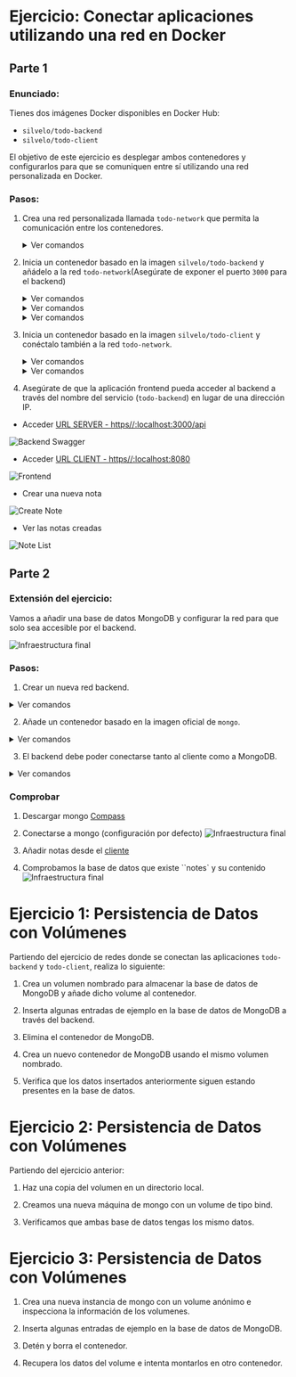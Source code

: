 # Ejercicio: Conectar aplicaciones utilizando una red en Docker

## Parte 1

### Enunciado:

Tienes dos imágenes Docker disponibles en Docker Hub:

- `silvelo/todo-backend`
- `silvelo/todo-client`

El objetivo de este ejercicio es desplegar ambos contenedores y configurarlos para que se comuniquen entre sí utilizando una red personalizada en Docker.

### Pasos:

1.  Crea una red personalizada llamada `todo-network` que permita la comunicación entre los contenedores.
    <details>
    <summary>Ver comandos</summary>

    ```bash
        docker network create todo-network
    ```

    </details>

2.  Inicia un contenedor basado en la imagen `silvelo/todo-backend` y añádelo a la red `todo-network`(Asegúrate de exponer el puerto `3000` para el backend)
    <details>
    <summary>Ver comandos</summary>

    ```bash
        # Cualquiera de los siguiente comandos
        docker run -d -p 3000:3000 --network todo-network silvelo/todo-backend
        docker run -d -p 3000:3000 --network todo-network --hostname backend_host --name todo-backend  silvelo/todo-backend
        # Exponer el puerto , añadirla al todo-network, ponerle nombre al host y nombre al contenedor
    ```

    </details>

    <details>
    <summary>Ver comandos</summary>

    ```bash
        # Alternativa
        docker run -d -p 3000:3000 --hostname backend_host --name todo-backend  silvelo/todo-backend
        # Exponer el puerto , añadirla al todo-network, ponerle nombre al host y nombre al contenedor
        # Gestionamos la redes para añadir la creada y eliminar la defecto
        docker network connect todo-network todo-backend
        docker network disconnect bridge todo-backend
    ```

    </details>

    <details>

    <summary>Ver comandos</summary>

    ```bash
        # Ver la ip asignada y los nombres
        docker inspect todo-backend
    ```

    ```
    ...
     "Networks": {
        "todo-network": {
            ....
            "Gateway": "172.18.0.1",
            "IPAddress": "172.18.0.2",
            "DNSNames": [
                "todo-backend",
                "652cd92cd632",
                "backend_host"
            ]
        }
    }
    ```

    </details>

3.  Inicia un contenedor basado en la imagen `silvelo/todo-client` y conéctalo también a la red `todo-network`.

    <details>
    <summary>Ver comandos</summary>

    ```bash
        # Descargar y editar el fichero de nginx: backend_host, todo-backend, 172.18.0.2 ó 652cd92cd632
        location /api/ {
            proxy_pass http://backend_host:3000;  # URL de tu servidor backend
            proxy_set_header Host $host;
            proxy_set_header X-Real-IP $remote_addr;
            proxy_set_header X-Forwarded-For $proxy_add_x_forwarded_for;
            proxy_set_header X-Forwarded-Proto $scheme;
        }

    ```

    </details>

    <details>
    <summary>Ver comandos</summary>

    ```bash
        # Alternativa
        docker run -d -p 8080:80 -v .\nginx\nginx.conf:/etc/nginx/nginx.conf --hostname client_host  --name todo-client --network todo-network silvelo/todo-client
        # Exponer el puerto , añadirla al todo-network, ponerle nombre al host y nombre al contenedor.
        # Comando -v monta el el fichero .\nginx\nginx.conf en el contenedor, en la ruta /etc/nginx/nginx.conf. Es necesario asegurarse que el fichero  .\nginx\nginx.conf existe y la ruta es correcta (Usar rutas relativas o absolutas)
    ```

    </details>

4.  Asegúrate de que la aplicación frontend pueda acceder al backend a través del nombre del servicio (`todo-backend`) en lugar de una dirección IP.

- Acceder [URL SERVER - https//:localhost:3000/api](https//:localhost:3000/api)

![Backend Swagger](/img/backend.png)

- Acceder [URL CLIENT - https//:localhost:8080](https//:localhost:8080)

![Frontend](/img/frontend.png)

- Crear una nueva nota

![Create Note](/img/create_note.png)

- Ver las notas creadas

![Note List](/img/note_list.png)

## Parte 2

### Extensión del ejercicio:

Vamos a añadir una base de datos MongoDB y configurar la red para que solo sea accesible por el backend.

![Infraestructura final](/img/esquema_modulo_3.png)

### Pasos:

1.  Crear un nueva red backend.

<details>
<summary>Ver comandos</summary>

```bash
docker network create todo-backend
```

</details>

2.  Añade un contenedor basado en la imagen oficial de `mongo`.

<details>
<summary>Ver comandos</summary>

```bash
    docker run -it -d -p 27017:27017 --network todo-backend --name mongo --hostname mongo_host mongo
    #Exponer el puerto

```

</details>

3.  El backend debe poder conectarse tanto al cliente como a MongoDB.

<details>
<summary>Ver comandos</summary>

```bash
    # Paramos y borramos el actual para configurar el nuevo
    docker rm -f todo-backend
    # Configuramos el nuevo con la variable de entorno
    docker run -d -p 3000:3000 --hostname backend_host -e USE_MEMORY_DB=false --name todo-backend  --network todo-backend silvelo/todo-backend
    # El contenedor después de un tiempo fallará porque no encuentra mongo en la default URL
    docker rm -f todo-backend
    docker run -d -p 3000:3000 --hostname backend_host -e USE_MEMORY_DB=false -e DATABASE_URI=mongodb://mongo_host:27017/notes --name todo-backend  --network todo-backend silvelo/todo-backend
    # Añadimos la otra red (todo-network) al container (todo-backend)
    docker network connect todo-network todo-backend
    # Comprobamos que están la redes asignadas
    docker inspect todo-backend
```

```
"Networks": {
                "todo-backend": {
                    ....
                    "IPAddress": "172.19.0.3",
                    "DNSNames": [
                        "todo-backend",
                        "eed95a645151",
                        "backend_host"
                    ]
                },
                "todo-network": {
                    ...
                    "IPAddress": "172.18.0.2",
                    "DNSNames": [
                        "todo-backend",
                        "eed95a645151",
                        "backend_host"
                    ]
                }
            }
```

</details>

### Comprobar

1. Descargar mongo [Compass](https://www.mongodb.com/try/download/compass)

2. Conectarse a mongo (configuración por defecto)
   ![Infraestructura final](/img/mongo_compass.png)

3. Añadir notas desde el [cliente](http://localhost:8080)
4. Comprobamos la base de datos que existe ``notes` y su contenido
   ![Infraestructura final](/img/database_add.png)


# Ejercicio 1: Persistencia de Datos con Volúmenes

Partiendo del ejercicio de redes donde se conectan las aplicaciones `todo-backend` y `todo-client`, realiza lo siguiente:

1. Crea un volumen nombrado para almacenar la base de datos de MongoDB y añade dicho volume al contenedor.

2. Inserta algunas entradas de ejemplo en la base de datos de MongoDB a través del backend.
3. Elimina el contenedor de MongoDB.

4. Crea un nuevo contenedor de MongoDB usando el mismo volumen nombrado.

5. Verifica que los datos insertados anteriormente siguen estando presentes en la base de datos.

# Ejercicio 2: Persistencia de Datos con Volúmenes

Partiendo del ejercicio anterior:

1. Haz una copia del volumen en un directorio local.

2. Creamos una nueva máquina de mongo con un volume de tipo bind.

3. Verificamos que ambas base de datos tengas los mismo datos.

# Ejercicio 3: Persistencia de Datos con Volúmenes

1. Crea una nueva instancia de mongo con un volume anónimo e inspecciona la información de los volumenes.

2. Inserta algunas entradas de ejemplo en la base de datos de MongoDB.

3. Detén y borra el contenedor.

4. Recupera los datos del volume e intenta montarlos en otro contenedor.
